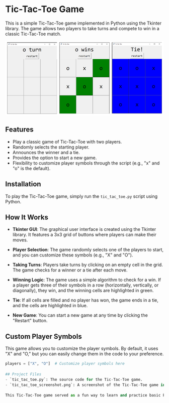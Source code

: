 # Tic-Tac-Toe Game

This is a simple Tic-Tac-Toe game implemented in Python using the Tkinter library. The game allows two players to take turns and compete to win in a classic Tic-Tac-Toe match.

<img src="tic_tac_toe_screenshot.png" alt="Screenshot" width="800">

## Features

- Play a classic game of Tic-Tac-Toe with two players.
- Randomly selects the starting player.
- Announces the winner and a tie.
- Provides the option to start a new game.
- Flexibility to customize player symbols through the script (e.g., "x" and "o" is the default).

## Installation

To play the Tic-Tac-Toe game, simply run the `tic_tac_toe.py` script using Python.

## How It Works

- **Tkinter GUI**: The graphical user interface is created using the Tkinter library. It features a 3x3 grid of buttons where players can make their moves.

- **Player Selection**: The game randomly selects one of the players to start, and you can customize these symbols (e.g., "X" and "O").

- **Taking Turns**: Players take turns by clicking on an empty cell in the grid. The game checks for a winner or a tie after each move.

- **Winning Logic**: The game uses a simple algorithm to check for a win. If a player gets three of their symbols in a row (horizontally, vertically, or diagonally), they win, and the winning cells are highlighted in green.

- **Tie**: If all cells are filled and no player has won, the game ends in a tie, and the cells are highlighted in blue.

- **New Game**: You can start a new game at any time by clicking the "Restart" button.

## Custom Player Symbols

This game allows you to customize the player symbols. By default, it uses "X" and "O," but you can easily change them in the code to your preference.

```python
players = ["X", "O"]  # Customize player symbols here

## Project Files
- `tic_tac_toe.py`: The source code for the Tic-Tac-Toe game.
- `tic_tac_toe_screenshot.png`: A screenshot of the Tic-Tac-Toe game in action.

This Tic-Tac-Toe game served as a fun way to learn and practice basic Python programming skills. 
